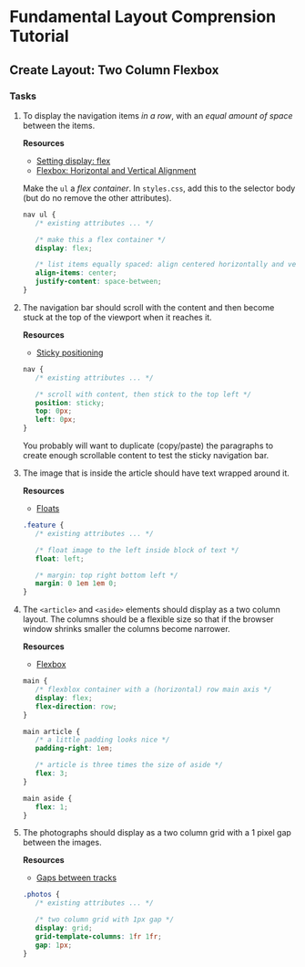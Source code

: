 # Fundamental Layout Comprension Tutorial

## Create Layout: Two Column Flexbox

### Tasks

1. To display the navigation items *in a row*, with an *equal amount of space*
   between the items.

   **Resources**

   * [Setting display: flex](https://developer.mozilla.org/en-US/docs/Learn/CSS/CSS_layout/Introduction#setting_display_flex)
   * [Flexbox: Horizontal and Vertical Alignment](https://developer.mozilla.org/en-US/docs/Learn/CSS/CSS_layout/Flexbox#horizontal_and_vertical_alignment)

   Make the `ul` a *flex container*.
   In `styles.css`, add this to the selector body (but do no remove the other attributes).

   ```css
   nav ul {
      /* existing attributes ... */

      /* make this a flex container */
      display: flex;

      /* list items equally spaced: align centered horizontally and vertically */
      align-items: center;
      justify-content: space-between;
   }
   ```

1. The navigation bar should scroll with the content and then become stuck at the top of the viewport when it reaches it.

   **Resources**

   * [Sticky positioning](https://developer.mozilla.org/en-US/docs/Learn/CSS/CSS_layout/Positioning#sticky_positioning)

   ```css
   nav {
      /* existing attributes ... */

      /* scroll with content, then stick to the top left */ 
      position: sticky;
      top: 0px;
      left: 0px;
   }
   ```

   You probably will want to duplicate (copy/paste) the paragraphs to create
   enough scrollable content to test the sticky navigation bar.

1. The image that is inside the article should have text wrapped around it.

   **Resources**

   * [Floats](https://developer.mozilla.org/en-US/docs/Learn/CSS/CSS_layout/Floats)

   ```css
   .feature {
      /* existing attributes ... */

      /* float image to the left inside block of text */
      float: left;

      /* margin: top right bottom left */
      margin: 0 1em 1em 0;
   }
   ```

1. The `<article>` and `<aside>` elements should display as a two column layout.
   The columns should be a flexible size so that if the browser window
   shrinks smaller the columns become narrower.

   **Resources**

   * [Flexbox](https://developer.mozilla.org/en-US/docs/Learn/CSS/CSS_layout/Flexbox)

   ```css
   main {
      /* flexblox container with a (horizontal) row main axis */
      display: flex;
      flex-direction: row;
   }

   main article {
      /* a little padding looks nice */
      padding-right: 1em;

      /* article is three times the size of aside */
      flex: 3;
   }

   main aside {
      flex: 1;
   }
   ```

1. The photographs should display as a two column grid with a 1 pixel gap
   between the images.

   **Resources**

   * [Gaps between tracks](https://developer.mozilla.org/en-US/docs/Learn/CSS/CSS_layout/Grids#gaps_between_tracks)

   ```css
   .photos {
      /* existing attributes ... */

      /* two column grid with 1px gap */
      display: grid;
      grid-template-columns: 1fr 1fr;
      gap: 1px;
   }
   ```
